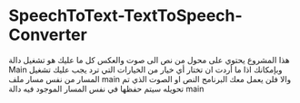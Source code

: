 # SpeechToText-TextToSpeech-Converter
هذا المشروع يحتوي على محول من نص الى صوت والعكس كل ما عليك هو تشغيل دالة Main وبإمكانك اذا ما أردت ان تختار أي خيار من الخيارات التي ترد يجب عليك تشغيل المسار من نفس مسار ملف main والا فلن يعمل معك البرنامج 
النص او الصوت الذي تم تحويله سيتم حفظها في نفس المسار الموجود فيه دالة main 

